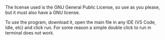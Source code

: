 The license used is the GNU General Public License, so use as you please, but it must also have a GNU license.

To use the program, download it, open the main file in any IDE (VS Code, Idle, etc) and click run. For some reason a simple double click to run in terminal does not work.
